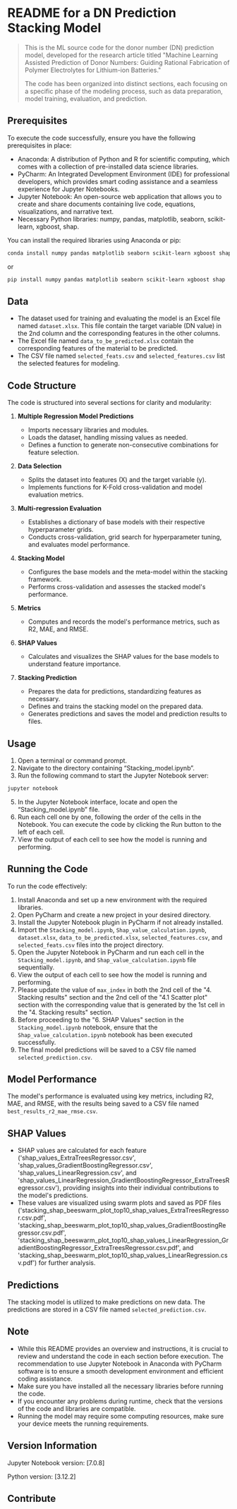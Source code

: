 # README for a DN Prediction Stacking Model
> This is the ML source code for the donor number (DN) prediction model, developed for the research article titled "Machine Learning Assisted Prediction of Donor Numbers: Guiding Rational Fabrication of Polymer Electrolytes for Lithium-ion Batteries."
>
> The code has been organized into distinct sections, each focusing on a specific phase of the modeling process, such as data preparation, model training, evaluation, and prediction.

## Prerequisites

To execute the code successfully, ensure you have the following prerequisites in place:

- Anaconda: A distribution of Python and R for scientific computing, which comes with a collection of pre-installed data science libraries.
- PyCharm: An Integrated Development Environment (IDE) for professional developers, which provides smart coding assistance and a seamless experience for Jupyter Notebooks.
- Jupyter Notebook: An open-source web application that allows you to create and share documents containing live code, equations, visualizations, and narrative text.
- Necessary Python libraries: numpy, pandas, matplotlib, seaborn, scikit-learn, xgboost, shap.

You can install the required libraries using Anaconda or pip:

```bash
conda install numpy pandas matplotlib seaborn scikit-learn xgboost shap
```

or

```bash
pip install numpy pandas matplotlib seaborn scikit-learn xgboost shap
```

## Data

* The dataset used for training and evaluating the model is an Excel file named `dataset.xlsx`. This file contain the target variable (DN value) in the 2nd column and the corresponding features in the other columns.
* The Excel file named `data_to_be_predicted.xlsx` contain the corresponding features of the material to be predicted.
* The CSV file named `selected_feats.csv` and `selected_features.csv` list the selected features for modeling.

## Code Structure

The code is structured into several sections for clarity and modularity:

1. **Multiple Regression Model Predictions**
   - Imports necessary libraries and modules.
   - Loads the dataset, handling missing values as needed.
   - Defines a function to generate non-consecutive combinations for feature selection.
    
2. **Data Selection**
   - Splits the dataset into features (X) and the target variable (y).
   - Implements functions for K-Fold cross-validation and model evaluation metrics.

3. **Multi-regression Evaluation**
   - Establishes a dictionary of base models with their respective hyperparameter grids.
   - Conducts cross-validation, grid search for hyperparameter tuning, and evaluates model performance.

4. **Stacking Model**
   - Configures the base models and the meta-model within the stacking framework.
   - Performs cross-validation and assesses the stacked model's performance.

5. **Metrics**
   - Computes and records the model's performance metrics, such as R2, MAE, and RMSE.

6. **SHAP Values**
   - Calculates and visualizes the SHAP values for the base models to understand feature importance.

7. **Stacking Prediction**
   - Prepares the data for predictions, standardizing features as necessary.
   - Defines and trains the stacking model on the prepared data.
   - Generates predictions and saves the model and prediction results to files.


## Usage

1. Open a terminal or command prompt.
2. Navigate to the directory containing “Stacking_model.ipynb”.
3. Run the following command to start the Jupyter Notebook server:
```python
jupyter notebook
```
5. In the Jupyter Notebook interface, locate and open the “Stacking_model.ipynb” file.
6. Run each cell one by one, following the order of the cells in the Notebook. You can execute the code by clicking the Run button to the left of each cell.
7. View the output of each cell to see how the model is running and performing.


## Running the Code

To run the code effectively:

1. Install Anaconda and set up a new environment with the required libraries.
2. Open PyCharm and create a new project in your desired directory.
3. Install the Jupyter Notebook plugin in PyCharm if not already installed.
4. Import the `Stacking_model.ipynb`, `Shap_value_calculation.ipynb`, `dataset.xlsx`, `data_to_be_predicted.xlsx`, `selected_features.csv`, and `selected_feats.csv` files into the project directory.
5. Open the Jupyter Notebook in PyCharm and run each cell in the `Stacking_model.ipynb`, and `Shap_value_calculation.ipynb` file sequentially.
7. View the output of each cell to see how the model is running and performing.
8. Please update the value of `max_index` in both the 2nd cell of the "4. Stacking results" section and the 2nd cell of the "4.1 Scatter plot" section with the corresponding value that is generated by the 1st cell in the "4. Stacking results" section.
9. Before proceeding to the "6. SHAP Values" section in the `Stacking_model.ipynb` notebook, ensure that the `Shap_value_calculation.ipynb` notebook has been executed successfully.
10. The final model predictions will be saved to a CSV file named `selected_prediction.csv`.

## Model Performance

The model's performance is evaluated using key metrics, including R2, MAE, and RMSE, with the results being saved to a CSV file named `best_results_r2_mae_rmse.csv`.

## SHAP Values

* SHAP values are calculated for each feature ('shap_values_ExtraTreesRegressor.csv', 'shap_values_GradientBoostingRegressor.csv', 'shap_values_LinearRegression.csv', and 'shap_values_LinearRegression_GradientBoostingRegressor_ExtraTreesRegressor.csv'), providing insights into their individual contributions to the model's predictions.
* These values are visualized using swarm plots and saved as PDF files ('stacking_shap_beeswarm_plot_top10_shap_values_ExtraTreesRegressor.csv.pdf', 'stacking_shap_beeswarm_plot_top10_shap_values_GradientBoostingRegressor.csv.pdf', 'stacking_shap_beeswarm_plot_top10_shap_values_LinearRegression_GradientBoostingRegressor_ExtraTreesRegressor.csv.pdf', and 'stacking_shap_beeswarm_plot_top10_shap_values_LinearRegression.csv.pdf') for further analysis.

## Predictions

The stacking model is utilized to make predictions on new data. The predictions are stored in a CSV file named `selected_prediction.csv`.

## Note

* While this README provides an overview and instructions, it is crucial to review and understand the code in each section before execution. The recommendation to use Jupyter Notebook in Anaconda with PyCharm software is to ensure a smooth development environment and efficient coding assistance.
* Make sure you have installed all the necessary libraries before running the code.
* If you encounter any problems during runtime, check that the versions of the code and libraries are compatible.
* Running the model may require some computing resources, make sure your device meets the running requirements.


## Version Information
 Jupyter Notebook version: [7.0.8]
 
 Python version: [3.12.2]

## Contribute 






















